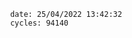 

                date: 25/04/2022 13:42:32
                cycles: 94140

                         